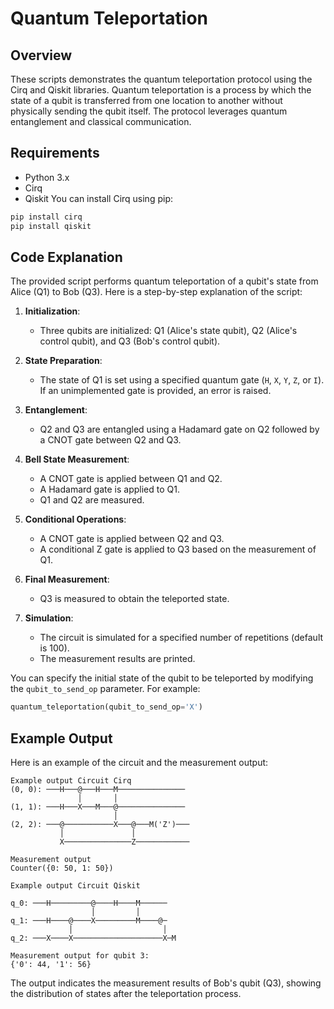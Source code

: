 # Quantum Teleportation

## Overview

These scripts demonstrates the quantum teleportation protocol using the Cirq and Qiskit libraries. Quantum teleportation is a process by which the state of a qubit is transferred from one location to another without physically sending the qubit itself. The protocol leverages quantum entanglement and classical communication.

## Requirements

- Python 3.x
- Cirq
- Qiskit
You can install Cirq using pip:

```bash
pip install cirq
pip install qiskit
```

## Code Explanation

The provided script performs quantum teleportation of a qubit's state from Alice (Q1) to Bob (Q3). Here is a step-by-step explanation of the script:

1. **Initialization**:
    - Three qubits are initialized: Q1 (Alice's state qubit), Q2 (Alice's control qubit), and Q3 (Bob's control qubit).

2. **State Preparation**:
    - The state of Q1 is set using a specified quantum gate (`H`, `X`, `Y`, `Z`, or `I`). If an unimplemented gate is provided, an error is raised.

3. **Entanglement**:
    - Q2 and Q3 are entangled using a Hadamard gate on Q2 followed by a CNOT gate between Q2 and Q3.

4. **Bell State Measurement**:
    - A CNOT gate is applied between Q1 and Q2.
    - A Hadamard gate is applied to Q1.
    - Q1 and Q2 are measured.

5. **Conditional Operations**:
    - A CNOT gate is applied between Q2 and Q3.
    - A conditional Z gate is applied to Q3 based on the measurement of Q1.

6. **Final Measurement**:
    - Q3 is measured to obtain the teleported state.

7. **Simulation**:
    - The circuit is simulated for a specified number of repetitions (default is 100).
    - The measurement results are printed.

You can specify the initial state of the qubit to be teleported by modifying the `qubit_to_send_op` parameter. For example:

```python
quantum_teleportation(qubit_to_send_op='X')
```

## Example Output

Here is an example of the circuit and the measurement output:

```
Example output Circuit Cirq
(0, 0): ───H───@───H───M───────────────
               │       │
(1, 1): ───H───X───M───@───────────────
                       │
(2, 2): ───@───────────X───@───M('Z')───
           │               │
           X───────────────Z────────────

Measurement output
Counter({0: 50, 1: 50})

Example output Circuit Qiskit

q_0: ───H─────────@────H────M──────
                  │         │
q_1: ───H────@────X─────────M────@─
             │                    │
q_2: ───X────X────────────────────X─M

Measurement output for qubit 3:
{'0': 44, '1': 56}
```

The output indicates the measurement results of Bob's qubit (Q3), showing the distribution of states after the teleportation process.
